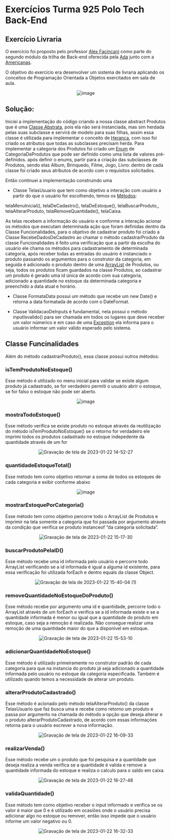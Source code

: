 # Exercícios Turma 925 Polo Tech Back-End


## Exercício Livraria
O exercício foi proposto pelo professor [Alex Facincani](https://www.linkedin.com/in/alex-facincani-86408259/) como parte do segundo 
módulo da trilha de Back-end oferecida pela [Ada](https://ada.tech/sou-aluno) junto com a [Americanas](https://carreiras.americanas.com/).

O objetivo do exercício era desenvolver um sistema de livraria aplicando os conceitos de Programação Orientada a Objetos exercitados em sala de aula.
<div align="center">

![image](https://user-images.githubusercontent.com/86507721/213899571-1389ae95-be91-47d4-bdaa-059dc6e192f4.png)

</div>


## Solução:

Iniciei a implementação do código criando a nossa classe abstract Produtos que é uma 
[Classe Abstrata](https://www.devmedia.com.br/conceitos-classes-abstratas-programacao-orientada-a-objetos/18812), 
pois ela não será instanciada, mas sim herdada pelas suas subclasse e servirá de modelo para suas filhas, assim essa classe é utilizada para implementar 
o conceito de [Herança](https://www.devmedia.com.br/conceitos-e-exemplos-heranca-programacao-orientada-a-objetos-parte-1/18579), 
com isso foi criado os atributos que todas as subclasses precisam herda.
Para implementar a categoria dos Produtos foi criado um 
[Enum](https://www.devmedia.com.br/tipos-enum-no-java/25729#:~:text=S%C3%A3o%20tipos%20de%20campos%20que,implicitamente%20estendem%20a%20classe%20java.) 
de CategoriaDeProdutos que pode ser definido como uma lista de valores pré-definidos. após definir o enums, partir para a criação das subclasses de Produtos,
sendo elas Album, Brinquedo, Filme, Jogo, Livro: dentro de cada classe foi criado seus atributos de acordo com o requisitos solicitados.

Então continuei a implementação construindo uma 

- Classe TelasUsuario que tem como objetivo a interação com usuário a partir 
do que o usuário for escolhendo, temos os 
[Métodos](https://www.devmedia.com.br/metodos/7348#:~:text=Um%20m%C3%A9todo%20em%20Java%20%C3%A9,definidos%20dentro%20de%20uma%20classe.):

telaMenuInicial(), telaDeCadastro(), telaDeEstoque(), telaBuscarProduto,, telaAlterarProduto, telaRemoveQuantidade(), telaCaixa.

As telas recebem a informação do usuário e conforme a interação acionar os métodos que executam determinada ação que foram definidas dentro da
Classe Funcionalidades, para o objetivo de cadastrar produto foi criado a Classe RecebeDadosDeCadastro ao chamar o método cadastrarProduto
da classe Funcionalidades é feito uma verificação que a partir da escolha do usuário ele chama os métodos  para cadastramento de determinada 
categoria, após receber todas as entradas do usuário é instanciado o produto passando os argumentos para o construtor da categoria, em seguida 
é adicionado o produto dentro de uma [ArrayList](https://www.devmedia.com.br/explorando-a-classe-arraylist-no-java/24298) de Produtos, 
ou seja, todos os produtos ficam guardados na classe Produtos, ao cadastrar um produto é gerado uma id única de acordo com sua categoria, adicionado 
a quantidade no estoque da determinada categoria e preenchido a data atual e horário.

- Classe FormataData possui um método que recebe um new Date() e retorna a data formatada de acordo com o DateFormat.

- Classe ValidacaoDeInputs é fundamental, nela possui o método inputIsvalido() para ser chamada em todos os lugares que deve receber um valor 
númerico e em caso de uma [Exception](https://www.devmedia.com.br/tratando-excecoes-em-java/25514) ela informa para o usuário informar um valor 
válido esperado pelo sistema.

## Classe Funcinalidades 
Além do método cadastrarProduto(), essa classe possui outros métodos:

### isTemProdutoNoEstoque()
Esse método é utilizado no menu inicial para validar se existe algum produto já cadastrado, se for verdadeiro permiti o usuário abrir o estoque, se for 
   falso o estoque não pode ser aberto.
   <div align="center">
  
  ![image](https://user-images.githubusercontent.com/86507721/213933540-cbd5da1f-1294-467c-892e-b1d6dc4ebe15.png)
  
  </div>
  
  
  ### mostraTodoEstoque()
  Esse método verifica se existe produto no estoque através da reutilização do método isTemProdutoNoEstoque() se o retorno for verdadeiro
  ele imprimi todos os produtos cadastrado no estoque indepedente da quantidade através de um for
  
  <div align="center">
  
 
  ![Gravação de tela de 2023-01-22 14-52-27](https://user-images.githubusercontent.com/86507721/213934399-effd9be9-1678-43c3-a9b7-5f02dc5a5496.gif)
  
  </div>
  
  ### quantidadeEstoqueTotal()

  Esse método tem como objetivo retornar a soma de todos os estoques de cada categoria e exibir conforme abaixo

  
  <div align="center">
  
  ![image](https://user-images.githubusercontent.com/86507721/213934909-6393fced-ca51-4ccd-aa50-24f0adc42c90.png)

  
   </div>
   
   ### mostrarEstoquePorCategoria()

Esse método tem como objetivo percorre todo o ArrayList de Produtos e imprimir na tela somente a categoria que foi passada por argumento 
através da condição que verifica se produto instanceof “da categoria solicitada”.
  
  
  <div align="center">
  
  ![Gravação de tela de 2023-01-22 15-17-30](https://user-images.githubusercontent.com/86507721/213935657-fc1dc2da-1d5b-4b8d-b611-fb93bb3f03c2.gif)
  

  </div>
  
  ### buscarProdutoPelaID()
  
Esse método recebe uma id informada pelo usuário e percorre todo ArrayList verificando se a id informada é igual a alguma id existente, para 
essa verificação foi utilizada forEach e dentro equals da classe Object.


<div align="center">
  
 ![Gravação de tela de 2023-01-22 15-40-04 (1)](https://user-images.githubusercontent.com/86507721/213936668-940b2715-12d4-401b-a458-0c07f1a68154.gif)

  
  </div>
  
  ### removeQuantidadeNoEstoqueDoProduto()

Esse método recebe por argumento uma id e quantidade, percorre todo o ArrayList através de um forEach e verifica se a id informada existe e 
se a quantidade informada é menor ou igual que a quantidade do produto em estoque, caso seja a remoção é realizada. 
Não consegue realizar uma remoção de uma quantidade maior do que a disponível em estoque.

<div align="center">
  
  ![Gravação de tela de 2023-01-22 15-53-10](https://user-images.githubusercontent.com/86507721/213937349-ca220981-719a-4362-83ba-46fa45f76f8f.gif)

  
  </div>
  
  
  ### adicionarQuantidadeNoEstoque()

Esse método é utilizado primeiramente no construtor padrão de cada categoria
para que na instancia do produto já seja adicionado a quantidade informada pelo usuário no estoque  da categoria especificada.
Também é utilizado quando temos a necessidade de alterar um produto.

### alterarProdutoCadastrado()

Esse método é acionado pelo método telaAlterarProduto() da classe TelasUsuario que faz busca uma e recebe como retorno um produto e passa por 
argumento na chamada do método a opção que deseja alterar e o produto alterarProdutoCadastrado, de acordo com essas informações retorna para o 
usuário escrever a nova informação.

<div align="center">
  
 
![Gravação de tela de 2023-01-22 16-09-33](https://user-images.githubusercontent.com/86507721/213938095-cf99851f-0b01-4234-a6c6-39ab24ac562f.gif)


</div>


### realizarVenda()

Esse método recebe um o produto que foi pesquisa e a quantidade que deseja realiza a venda verifica se a quantidade é valida e remove a 
quantidade informada do estoque e realiza o calculo para o saldo em caixa.

<div align="center">

![Gravação de tela de 2023-01-22 16-27-48](https://user-images.githubusercontent.com/86507721/213938802-69c26020-eef8-4a8b-9b23-f2e942f1ed9e.gif)

  
 </div>
 
 ### validaQuantidade()
 
 Esse método tem como objetivo receber o input informado e verifica se os valor é maior que 0 e é utilizado em ocasiões onde o usuário 
 precisa adicionar algo no estoque ou remover, então isso impede que o usuário informe um valor negativo ou 0.
 
 <div align="center">
  
  ![Gravação de tela de 2023-01-22 16-32-33](https://user-images.githubusercontent.com/86507721/213938991-ae40e5b1-3c88-415c-9bc7-c418d79a391f.gif)

  
  </div>
	
  
















